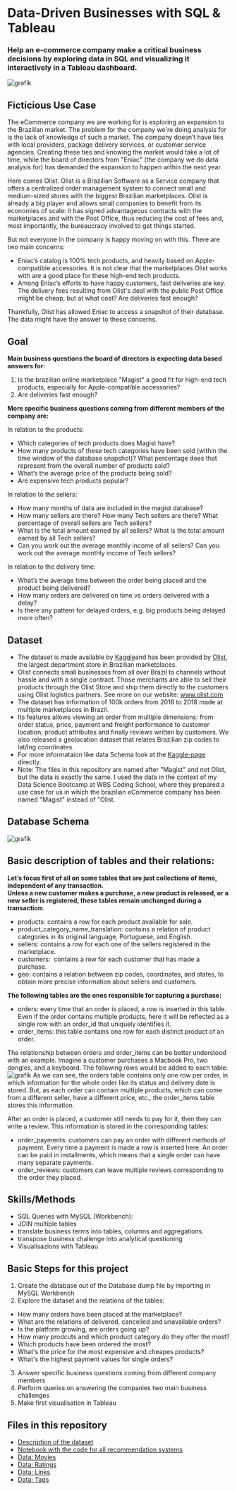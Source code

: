 # Data-Driven Businesses with SQL & Tableau
### Help an e-commerce company make a critical business decisions by exploring data in SQL and visualizing it interactively in a Tableau dashboard.

![grafik](../main/picture_repository.png)
 
## Ficticious Use Case
The eCommerce company  we are working for is exploring an expansion to the Brazilian market. The problem for the company we're doing analysis for is the lack of knowledge of such a market. The company doesn’t have ties with local providers, package delivery services, or customer service agencies. Creating these ties and knowing the market would take a lot of time, while the board of directors from "Eniac" (the company we do data analysis for) has demanded the expansion to happen within the next year.

Here comes Olist. Olist is a Brazilian Software as a Service company that offers a centralized order management system to connect small and medium-sized stores with the biggest Brazilian marketplaces. Olist is already a big player and allows small companies to benefit from its economies of scale: it has signed advantageous contracts with the marketplaces and with the Post Office, thus reducing the cost of fees and, most importantly, the bureaucracy involved to get things started.

But not everyone in the company is happy moving on with this. There are two main concerns:
- Eniac’s catalog is 100% tech products, and heavily based on Apple-compatible accessories. It is not clear that the marketplaces Olist works with are a good place for these high-end tech products.
- Among Eniac’s efforts to have happy customers, fast deliveries are key. The delivery fees resulting from Olist's deal with the public Post Office might be cheap, but at what cost? Are deliveries fast enough? 

Thankfully, Olist has allowed Eniac to access a snapshot of their database. The data might have the answer to these concerns.  

## Goal
**Main business questions the board of directors is expecting data based answers for:**   
1. Is the brazilian online marketplace "Magist" a good fit for high-end tech products, especially for Apple-compatible accessories? 
2. Are deliveries fast enough?

**More specific business questions coming from different members of the company are:**  

In relation to the products:
- Which categories of tech products does Magist have?
- How many products of these tech categories have been sold (within the time window of the database snapshot)? What percentage does that represent from the overall number of products sold?
- What’s the average price of the products being sold?
- Are expensive tech products popular?

In relation to the sellers:
- How many months of data are included in the magist database?
- How many sellers are there? How many Tech sellers are there? What percentage of overall sellers are Tech sellers?
- What is the total amount earned by all sellers? What is the total amount earned by all Tech sellers?
- Can you work out the average monthly income of all sellers? Can you work out the average monthly income of Tech sellers?

In relation to the delivery time:
- What’s the average time between the order being placed and the product being delivered?
- How many orders are delivered on time vs orders delivered with a delay?
- Is there any pattern for delayed orders, e.g. big products being delayed more often?

## Dataset
- The dataset is made available by [Kaggle](https://www.kaggle.com/datasets/olistbr/brazilian-ecommerce)and has been provided by [Olist](https://olist.com/pt-br/), the largest department store in Brazilian marketplaces. 
- Olist connects small businesses from all over Brazil to channels without hassle and with a single contract. Those merchants are able to sell their products through the Olist Store and ship them directly to the customers using Olist logistics partners. See more on our website: www.olist.com
- The dataset has information of 100k orders from 2016 to 2018 made at multiple marketplaces in Brazil. 
- Its features allows viewing an order from multiple dimensions: from order status, price, payment and freight performance to customer location, product attributes and finally reviews written by customers. We also released a geolocation dataset that relates Brazilian zip codes to lat/lng coordinates. 
- For more informataion like data Schema look at the [Kaggle-page](https://www.kaggle.com/datasets/olistbr/brazilian-ecommerce) directly.
- Note: The files in this repository are named after "Magist" and not Olist, but the data is exactly the same. I used the data in the context of my Data Science Bootcamp at WBS Coding School, where they prepared a use case for us in which the brazilian eCommerce company has been named "Magist" instead of "Olist.

## Database Schema

![grafik](../main/Schema.png)

## Basic description of tables and their relations:  

**Let’s focus first of all on some tables that are just collections of items, independent of any transaction.  
Unless a new customer makes a purchase, a new product is released, or a new seller is registered, these tables remain unchanged during a transaction:**
- products: contains a row for each product available for sale.
- product_category_name_translation: contains a relation of product categories in its original language, Portuguese, and English.
 - sellers: contains a row for each one of the sellers registered in the marketplace.
 - customers:  contains a row for each customer that has made a purchase.
 - geo: contains a relation between zip codes, coordinates, and states, to obtain more precise information about sellers and customers.
 
**The following tables are the ones responsible for capturing a purchase:**
- orders: every time that an order is placed, a row is inserted in this table. Even if the order contains multiple products, here it will be reflected as a single row with an order_id that uniquely identifies it.
- order_items: this table contains one row for each distinct product of an order.

The relationship between orders and order_items can be better understood with an example. Imagine a customer purchases a Macbook Pro, two dongles, and a keyboard. The following rows would be added to each table:
![grafik](https://user-images.githubusercontent.com/100354393/208524075-64983ff3-b529-490f-9886-3c0bffd09c42.png)
As we can see, the orders table contains only one row per order, in which information for the whole order like its status and delivery date is stored. But, as each order can contain multiple products, which can come from a different seller, have a different price, etc., the order_items table stores this information.

After an order is placed, a customer still needs to pay for it, then they can write a review. This information is stored in the corresponding tables:
- order_payments: customers can pay an order with different methods of payment. Every time a payment is made a row is inserted here. An order can be paid in installments, which means that a single order can have many separate payments.
- order_reviews: customers can leave multiple reviews corresponding to the order they placed.

## Skills/Methods
- SQL Queries with MySQL (Workbench):    
- JOIN multiple tables 
- translate business terms into tables, columns and aggregations.
- transpose business challenge into analytical questioning
- Visualisazions with Tableau

## Basic Steps for this project
1. Create the database out of the Database dump file by importing in MySQL Workbench
2. Explore the dataset and the relations of the tables:    
  - How many orders have been placed at the marketplace? 
  - What are the relations of delivered, cancelled and unavailable orders? 
  - Is the platform growing, are orders going up? 
  - How many prodcuts and which product category do they offer the most?
  - Which products have been ordered the most?
  - What's the price for the most expensive and cheapes products? 
  - What's the highest payment values for single orders? 
3. Answer specific business questions coming from different company members
4. Perform queries on answering the companies two main business challenges
5. Make first visualisation in Tableau 

## Files in this repository
- [Description of the dataset](../main/description_dataset.txt)
- [Notebook with the code for all recommendation systems](../main/movies_recommender_systems.ipynb)
- [Data: Movies](../main/movies.csv)
- [Data: Ratings](../main/ratings.csv)
- [Data: Links](../main/links.csv)  
- [Data: Tags](../main/tags.csv)  
